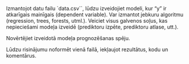 Izmantojot datu failu `data.csv``, lūdzu izveidojiet modeli, kur “y” ir atkarīgais mainīgais (dependent variable). Var izmantot jebkuru algoritmu (regression, trees, forests, utml.). Veiciet visus galvenos soļus, kas nepieciešami modeļa izveidē (prediktoru izpēte, prediktoru atlase, utt.).

Novērtējiet izveidotā modeļa prognozēšanas spēju.

Lūdzu risinājumu noformēt vienā failā, iekļaujot rezultātus, kodu un komentārus.
